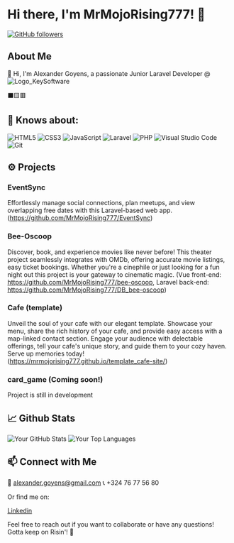 # Hi there, I'm MrMojoRising777! 👋

[![GitHub followers](https://img.shields.io/github/followers/MrMojoRising777?label=Follow&style=social)](https://github.com/MrMojoRising777)

## About Me

👋 Hi, I'm Alexander Goyens, a passionate Junior Laravel Developer @ <img src="https://imgur.com/a/uAoJL2p" alt="Logo_KeySoftware">

⬛🟨🟥

## 🧠 Knows about:

<img src="https://img.shields.io/badge/html5-%23E34F26.svg?style=for-the-badge&amp;logo=html5&amp;logoColor=white" alt="HTML5"> <img src="https://img.shields.io/badge/css3-%231572B6.svg?style=for-the-badge&amp;logo=css3&amp;logoColor=white" alt="CSS3"> <img src="https://img.shields.io/badge/javascript-%23323330.svg?style=for-the-badge&amp;logo=javascript&amp;logoColor=%23F7DF1E" alt="JavaScript"> <img src="https://img.shields.io/badge/laravel-%23FF2D20.svg?style=for-the-badge&amp;logo=laravel&amp;logoColor=white" alt="Laravel"> <img src="https://img.shields.io/badge/php-%23777BB4.svg?style=for-the-badge&amp;logo=php&amp;logoColor=white" alt="PHP"> <img src="https://img.shields.io/badge/visualstudiocode-%23007ACC.svg?style=for-the-badge&amp;logo=visual-studio-code&amp;logoColor=white" alt="Visual Studio Code"> <img src="https://img.shields.io/badge/git-%23F05033.svg?style=for-the-badge&amp;logo=git&amp;logoColor=white" alt="Git">

## ⚙️ Projects

### EventSync
Effortlessly manage social connections, plan meetups, and view overlapping free dates with this Laravel-based web app.
(https://github.com/MrMojoRising777/EventSync)

### Bee-Oscoop
Discover, book, and experience movies like never before! This theater project seamlessly integrates with OMDb, offering accurate movie listings, easy ticket bookings. Whether you're a cinephile or just looking for a fun night out this project is your gateway to cinematic magic.
(Vue front-end: https://github.com/MrMojoRising777/bee-oscoop,
Laravel back-end: https://github.com/MrMojoRising777/DB_bee-oscoop)

### Cafe (template)
Unveil the soul of your cafe with our elegant template. Showcase your menu, share the rich history of your cafe, and provide easy access with a map-linked contact section. Engage your audience with delectable offerings, tell your cafe's unique story, and guide them to your cozy haven. Serve up memories today!
(https://mrmojorising777.github.io/template_cafe-site/)

### card_game (Coming soon!)
Project is still in development

## 📈 Github Stats

![Your GitHub Stats](https://github-readme-stats.vercel.app/api?username=MrMojoRising777&show_icons=true&hide=issues,contribs&theme=radical) ![Your Top Languages](https://github-readme-stats.vercel.app/api/top-langs/?username=MrMojoRising777&layout=compact&theme=radical)

## 📫 Connect with Me

📧 alexander.goyens@gmail.com
📞 +324 76 77 56 80

<p class="links">Or find me on:</p>
<a href="https://www.linkedin.com/in/alexander-goyens-a0a8a2224/" target="blank">Linkedin</a>

Feel free to reach out if you want to collaborate or have any questions!
Gotta keep on Risin'! 🚀
